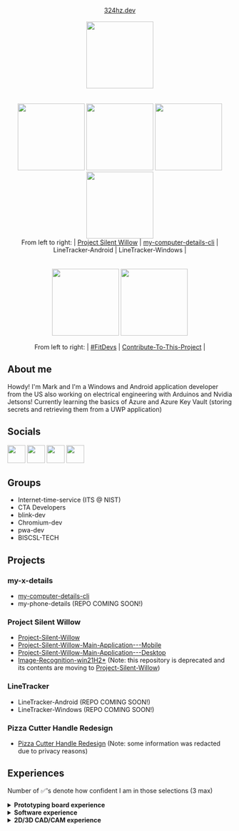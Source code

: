<p align="center">
  <a align="center" href="https://324hz.dev">324hz.dev</a><br/><br/>
  <a href="https://324hz.dev/"><img src="https://avatars.githubusercontent.com/u/92825997?v=4](https://user-images.githubusercontent.com/92825997/213838045-1aa2944b-5dc5-4b90-84b8-4690de5261b8.png" width="150"/></a><br><br><br>
  <a href="https://github.com/stars/win21H2/lists/project-silent-willow"><img src="https://user-images.githubusercontent.com/92825997/195734501-5d8fcb99-fd95-46bd-987f-cd71f425e52b.png" width="150"/></a>
  <a href="https://github.com/win21H2/my-computer-details-cli"><img src="https://user-images.githubusercontent.com/92825997/227761229-162307ff-8130-4981-9e2f-09eb19f069fd.png" width="150"/></a>
  <a><img src="https://user-images.githubusercontent.com/92825997/227760896-074940be-aa30-44db-ac13-11a4b9432875.png" width="150"/></a>
  <a><img src="https://user-images.githubusercontent.com/92825997/227760896-074940be-aa30-44db-ac13-11a4b9432875.png" width="150"/></a>
  <br>From left to right:
    | <a href="https://github.com/stars/win21H2/lists/project-silent-willow">Project Silent Willow</a> |
    <a href="https://github.com/win21H2/my-computer-details-cli">my-computer-details-cli</a> |
    <a>LineTracker-Android</a> |
    <a>LineTracker-Windows</a> |
  <br><br><br>
  <a href="https://github.com/FitDevs-withKat"><img src="https://user-images.githubusercontent.com/92825997/195959293-a02e7dca-014f-4de7-9bd7-32200005276c.png" width="150"/></a>
  <a href="https://github.com/Syknapse/Contribute-To-This-Project"><img src="https://user-images.githubusercontent.com/92825997/227754096-bcb46935-fe6f-475b-93d9-0a7f6eae2cae.png" width="150"/></a>
</p>

<p align="center">From left to right:
 | <a href="https://github.com/FitDevs-withKat">#FitDevs</a> |  
 <a href="https://github.com/Syknapse/Contribute-To-This-Project">Contribute-To-This-Project</a> |
</p>

## About me

Howdy! I'm Mark and I'm a Windows and Android application developer from the US also working on electrical engineering with Arduinos and Nvidia Jetsons! Currently learning the basics of Azure and Azure Key Vault (storing secrets and retrieving them from a UWP application)

## Socials
<p>
  <a href="https://stackoverflow.com/users/19235706/324hz"><img src="https://user-images.githubusercontent.com/92825997/227754440-635b614d-5d0c-49f4-9262-06cf97353150.png" width=40/></a>
  <a href="https://www.linkedin.com/in/mark-pushinsky/"><img src="https://user-images.githubusercontent.com/92825997/227754451-d57ac443-48fd-49b4-b16c-71ca9b1e3e70.png" width=40/></a>
  <a href="https://twitter.com/win21H2"><img src="https://user-images.githubusercontent.com/92825997/227754428-1c7084c7-57db-4f06-bd47-53bcfc57b2fa.png" width=40/></a>
  <a href="https://www.youtube.com/channel/UCIxhTC2VeyZOCZZvmP-zLDg"><img src="https://user-images.githubusercontent.com/92825997/227754435-66c890b7-e6a1-4a5c-9b6d-c48d9eb542a2.png" width=40/></a>
</p>

## Groups
 - Internet-time-service (ITS @ NIST)<br>
 - CTA Developers<br>
 - blink-dev<br>
 - Chromium-dev<br>
 - pwa-dev<br>
 - BISCSL-TECH<br>

## Projects
### my-x-details
 - <a href="https://github.com/win21H2/my-computer-details-cli">my-computer-details-cli</a>
 - my-phone-details (REPO COMING SOON!)

### Project Silent Willow
 - <a href="https://github.com/win21H2/Project-Silent-Willow">Project-Silent-Willow</a>
 - <a href="https://github.com/win21H2/Project-Silent-Willow-Main-Application---Mobile">Project-Silent-Willow-Main-Application---Mobile</a>
 - <a href="https://github.com/win21H2/Project-Silent-Willow-Main-Application---Desktop-CLI">Project-Silent-Willow-Main-Application---Desktop</a>
 - <a href="https://github.com/win21H2/Image-Recognition-win21H2">Image-Recognition-win21H2*</a>
(Note: this repository is deprecated and its contents are moving to <a href="https://github.com/win21H2/Project-Silent-Willow">Project-Silent-Willow</a>)

### LineTracker
 - <a>LineTracker-Android</a> (REPO COMING SOON!)
 - <a>LineTracker-Windows</a> (REPO COMING SOON!)

### Pizza Cutter Handle Redesign
 - <a href="https://github.com/win21H2/win21H2/blob/main/The%20Pizza%20Cutter%20Project%20-%20Handle%20Redesign.pdf">Pizza Cutter Handle Redesign</a> (Note: some information was redacted due to privacy reasons)

## Experiences
Number of ✅'s denote how confident I am in those selections (3 max)
<details>
<summary><b>Prototyping board experience</b></summary>

 - Nvidia Jetson Nano✅✅✅
 - Google Coral✅--
 - Arduino Uno/Uno Mini✅✅✅
 - Arduino Pro Mini✅✅-
 - Arduino Pro Micro✅✅-
 - Arduino Mega 2560✅✅✅
 - Arduino Leonardo✅✅✅
 - Raspberry pi Zero 2W✅✅-
 - Raspberry pi Pico✅✅-
 - ESP32 devkitC✅--
 - Lattepanda Alpha✅--
 - Intel Edison✅--
</details>

<details>
<summary><b>Software experience</b></summary>
  
 - Visual Studio 2022✅✅-
 - Visual Studio 2022 (Preview)✅✅-
 - Visual Studio Code (Insiders)✅✅✅
 - Android Studio (Beta)✅✅-
 - Windows PowerShell✅✅✅
 - GitHub Desktop✅✅✅
 - Arduino IDE (1.8.9 & 2.0.0)✅✅✅
 - Mu Editor✅✅✅
 - Watch Face Studio✅✅✅
</details>

<details>
<summary><b>2D/3D CAD/CAM experience</b></summary>

 - Ultimaker CURA
 - LTspice XVII✅--
 - KiCAD✅--
 - OpenSim✅--
 - Autodesk Fusion 360✅✅✅
 - Autodesk MoldFlow✅✅✅
 - Autodesk Structural Bridge Design 2022✅--
 - OnShape✅✅✅
 - Blender✅--
 - Flashprint✅✅✅
 - Vernier Graphical Analysis✅✅✅
 - 2D Design✅✅✅
 - SESSA (by NIST)✅--
 - Desmos✅✅✅
 - MoluCAD✅✅✅
</details>
